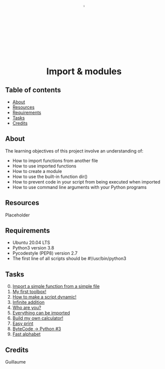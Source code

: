 <div align="center">

<a href="https://www.python.org/">
<img src="https://upload.wikimedia.org/wikipedia/commons/thumb/1/1f/Python_logo_01.svg/800px-Python_logo_01.svg.png" alt="Python Language" width=4% heigth=4% />
</a>
<h1> Import & modules </h1>

</div>

## Table of contents
* [About](#about)
* [Resources](#resources)
* [Requirements](#requirements)
* [Tasks](#tasks)
* [Credits](#credits)

## About
The learning objectives of this project involve an understanding of:
* How to import functions from another file
* How to use imported functions
* How to create a module
* How to use the built-in function dir()
* How to prevent code in your script from being executed when imported
* How to use command line arguments with your Python programs

## Resources
Placeholder

## Requirements
* Ubuntu 20.04 LTS
* Python3 version 3.8
* Pycodestyle (PEP8) version 2.7
* The first line of all scripts should be #!/usr/bin/python3

## Tasks
0. [Import a simple function from a simple file](0-add.py)
1. [My first toolbox!](1-calculation.py)
2. [How to make a script dynamic!](2-args.py)
3. [Infinite addition](3-infinite_add.py)
4. [Who are you?](4-hidden_discovery.py)
5. [Everything can be imported](5-variable_load.py)
6. [Build my own calculator!](100-my_calculator.py)
7. [Easy print](101-easy_print.py)
8. [ByteCode -> Python #3](102-magic_calculation.py)
9. [Fast alphabet](103-fast_alphabet.py)

## Credits
Guillaume
